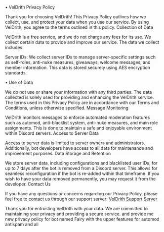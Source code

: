 • VelDrith Privacy Policy

Thank you for choosing VelDrith! This Privacy Policy outlines how we collect, use, and protect your data when you use our service. By using VelDrith, you agree to the terms outlined in this policy.
Collection of Data

VelDrith is a free service, and we do not charge any fees for its use. We collect certain data to provide and improve our service. The data we collect includes:

Server IDs: We collect server IDs to manage server-specific settings such as self-roles, anti-nuke measures, giveaways, welcome messages, and member information. This data is stored securely using AES encryption standards.

• Use of Data

We do not use or share your information with any third parties. The data collected is solely used for providing and enhancing the VelDrith service. The terms used in this Privacy Policy are in accordance with our Terms and Conditions, unless otherwise specified.
Message Monitoring

VelDrith monitors messages to enforce automated moderation features such as automod, anti-blacklist system, anti-nuke measures, and main role assignments. This is done to maintain a safe and enjoyable environment within Discord servers.
Access to Server Data

Access to server data is limited to server owners and administrators. Additionally, bot developers have access to all data for maintenance and improvement purposes.
Data Storage and Retention

We store server data, including configurations and blacklisted user IDs, for up to 7 days after the bot is removed from a Discord server. This allows for seamless reconfiguration if the bot is re-added within that timeframe. If you wish to have your data removed permanently, you may request it from the developer.
Contact Us

If you have any questions or concerns regarding our Privacy Policy, please feel free to contact us through our support server: [VelDrith Support Server](https://discord.gg/XvW69dhhw6)

Thank you for entrusting VelDrith with your data. We are committed to maintaining your privacy and providing a secure service. and provide me new privacy policy for bot named Fairy with the upper features for automod antispam and all

